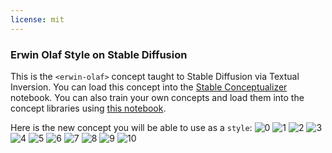 ```yaml
---
license: mit
---
```

### Erwin Olaf Style on Stable Diffusion
This is the `<erwin-olaf>` concept taught to Stable Diffusion via Textual Inversion. You can load this concept into the [Stable Conceptualizer](https://colab.research.google.com/github/huggingface/notebooks/blob/main/diffusers/stable_conceptualizer_inference.ipynb) notebook. You can also train your own concepts and load them into the concept libraries using [this notebook](https://colab.research.google.com/github/huggingface/notebooks/blob/main/diffusers/sd_textual_inversion_training.ipynb).

Here is the new concept you will be able to use as a `style`:
![<erwin-olaf> 0](https://huggingface.co/sd-concepts-library/erwin-olaf-style/resolve/main/concept_images/1.jpeg)
![<erwin-olaf> 1](https://huggingface.co/sd-concepts-library/erwin-olaf-style/resolve/main/concept_images/8.jpeg)
![<erwin-olaf> 2](https://huggingface.co/sd-concepts-library/erwin-olaf-style/resolve/main/concept_images/5.jpeg)
![<erwin-olaf> 3](https://huggingface.co/sd-concepts-library/erwin-olaf-style/resolve/main/concept_images/9.jpeg)
![<erwin-olaf> 4](https://huggingface.co/sd-concepts-library/erwin-olaf-style/resolve/main/concept_images/7.jpeg)
![<erwin-olaf> 5](https://huggingface.co/sd-concepts-library/erwin-olaf-style/resolve/main/concept_images/3.jpeg)
![<erwin-olaf> 6](https://huggingface.co/sd-concepts-library/erwin-olaf-style/resolve/main/concept_images/2.jpeg)
![<erwin-olaf> 7](https://huggingface.co/sd-concepts-library/erwin-olaf-style/resolve/main/concept_images/6.jpeg)
![<erwin-olaf> 8](https://huggingface.co/sd-concepts-library/erwin-olaf-style/resolve/main/concept_images/10.jpeg)
![<erwin-olaf> 9](https://huggingface.co/sd-concepts-library/erwin-olaf-style/resolve/main/concept_images/0.jpeg)
![<erwin-olaf> 10](https://huggingface.co/sd-concepts-library/erwin-olaf-style/resolve/main/concept_images/4.jpeg)

